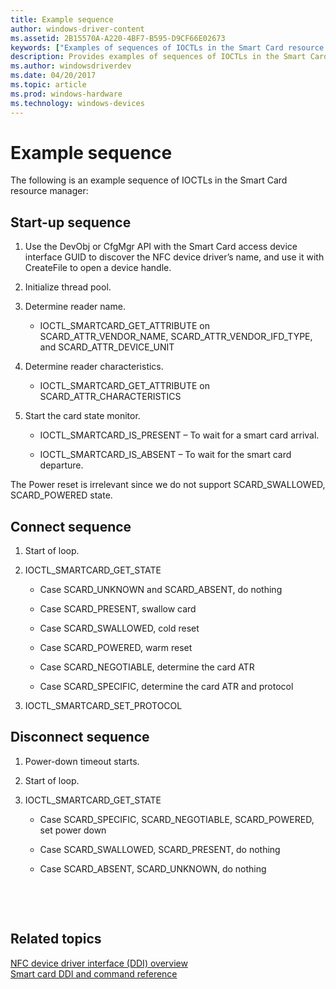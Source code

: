 ```yaml
---
title: Example sequence
author: windows-driver-content
ms.assetid: 2B15570A-A220-4BF7-B595-D9CF66E02673
keywords: ["Examples of sequences of IOCTLs in the Smart Card resource manager including start-up connection and disconnection", "NFC","near field communications","proximity","near field proximity","NFP"]
description: Provides examples of sequences of IOCTLs in the Smart Card resource manager, including start-up, connection, and disconnection.
ms.author: windowsdriverdev
ms.date: 04/20/2017
ms.topic: article
ms.prod: windows-hardware
ms.technology: windows-devices
---
```


# Example sequence


The following is an example sequence of IOCTLs in the Smart Card resource manager:

## Start-up sequence


1.  Use the DevObj or CfgMgr API with the Smart Card access device interface GUID to discover the NFC device driver’s name, and use it with CreateFile to open a device handle.

2.  Initialize thread pool.

3.  Determine reader name.

    -   IOCTL\_SMARTCARD\_GET\_ATTRIBUTE on SCARD\_ATTR\_VENDOR\_NAME, SCARD\_ATTR\_VENDOR\_IFD\_TYPE, and SCARD\_ATTR\_DEVICE\_UNIT

4.  Determine reader characteristics.
    -   IOCTL\_SMARTCARD\_GET\_ATTRIBUTE on SCARD\_ATTR\_CHARACTERISTICS

5.  Start the card state monitor.
    -   IOCTL\_SMARTCARD\_IS\_PRESENT – To wait for a smart card arrival.

    -   IOCTL\_SMARTCARD\_IS\_ABSENT – To wait for the smart card departure.

The Power reset is irrelevant since we do not support SCARD\_SWALLOWED, SCARD\_POWERED state.

## Connect sequence


1.  Start of loop.

2.  IOCTL\_SMARTCARD\_GET\_STATE

    -   Case SCARD\_UNKNOWN and SCARD\_ABSENT, do nothing

    -   Case SCARD\_PRESENT, swallow card

    -   Case SCARD\_SWALLOWED, cold reset

    -   Case SCARD\_POWERED, warm reset

    -   Case SCARD\_NEGOTIABLE, determine the card ATR

    -   Case SCARD\_SPECIFIC, determine the card ATR and protocol

3.  IOCTL\_SMARTCARD\_SET\_PROTOCOL

## Disconnect sequence


1.  Power-down timeout starts.

2.  Start of loop.

3.  IOCTL\_SMARTCARD\_GET\_STATE

    -   Case SCARD\_SPECIFIC, SCARD\_NEGOTIABLE, SCARD\_POWERED, set power down

    -   Case SCARD\_SWALLOWED, SCARD\_PRESENT, do nothing

    -   Case SCARD\_ABSENT, SCARD\_UNKNOWN, do nothing

 

 
## Related topics
[NFC device driver interface (DDI) overview](https://msdn.microsoft.com/library/windows/hardware/mt715815)  
[Smart card DDI and command reference](https://msdn.microsoft.com/library/windows/hardware/dn905601)  
